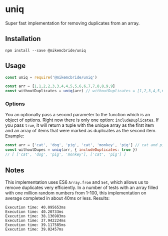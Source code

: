 # uniq

Super fast implementation for removing duplicates from an array.

## Installation

```
npm install --save @mikemcbride/uniq
```

## Usage

```js
const uniq = require('@mikemcbride/uniq')

const arr = [1,1,2,2,3,3,4,4,5,5,6,6,7,7,8,8,9,9]
const withoutDuplicates = uniq(arr) // withoutDuplicates = [1,2,3,4,5,6,7,8,9]
```

### Options

You an optionally pass a second parameter to the function which is an object of options. Right now there is only one option: `includeDuplicates`. If you pass `true`, it will return a tuple with the unique array as the first item and an array of items that were marked as duplicates as the second item. Example:

```js
const arr = ['cat', 'dog', 'pig', 'cat', 'monkey', 'pig'] // cat and pig are duplicates
const withoutDupes = uniq(arr, { includeDuplicates: true })
// [ ['cat', 'dog', 'pig', 'monkey'], ['cat', 'pig'] ]
```

## Notes

This implementation uses ES6 `Array.from` and `Set`, which allows us to remove duplicates very efficiently. In a number of tests with an array filled with one million random numbers from 1-100, this implementation on average completed in about 40ms or less. Results:

```
Execution time: 40.095653ms
Execution time: 40.20733ms
Execution time: 38.136983ms
Execution time: 37.942224ms
Execution time: 39.117585ms
Execution time: 39.02457ms
```
